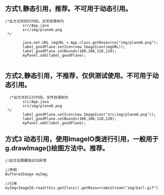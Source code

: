 ##  方式1,静态引用，推荐。不可用于动态引用。
``` 
/*此方式共四行代码，文件目录树为
        src/App.java
        src/img/plane0.png
 */
        
        java.net.URL imgURL = App.class.getResource("img/plane0.png");
        label_goodPlane.setIcon(new ImageIcon(imgURL));
        label_goodPlane.setBounds(100,100,128,128);
        myPanel.add(label_goodPlane);
        
 ```
       
##  方式2,静态引用，不推荐，仅供测试使用。不可用于动态引用。
```  
  /*此方式共三行代码，文件目录树为
        src/App.java
        src/img/plane0.png
 */     
        label_goodPlane.setIcon(new ImageIcon("src/img/plane0.png"));
        label_goodPlane.setBounds(100,100,128,128);
        myPanel.add(label_goodPlane);
```
##  方式3 动态引用，使用ImageIO类进行引用，一般用于g.drawImage()绘图方法中。推荐。
```
//此方法需要抛出IO异常

//声明
BufferedImage myImg;

//引用
myImg=ImageIO.read(this.getClass().getResourceAsStream("img/ball.gif"));
```
